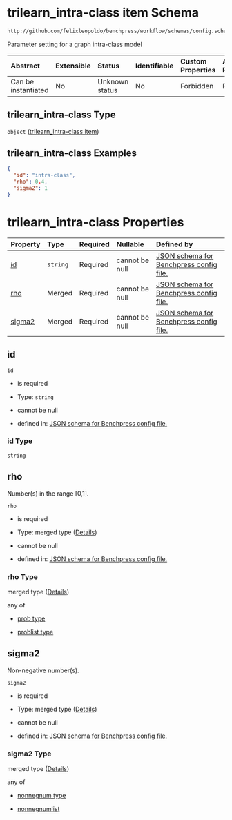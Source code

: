 # trilearn_intra-class item Schema

```txt
http://github.com/felixleopoldo/benchpress/workflow/schemas/config.schema.json#/definitions/trilearn_intra-class
```

Parameter setting for a graph intra-class model

| Abstract            | Extensible | Status         | Identifiable | Custom Properties | Additional Properties | Access Restrictions | Defined In                                                       |
| :------------------ | :--------- | :------------- | :----------- | :---------------- | :-------------------- | :------------------ | :--------------------------------------------------------------- |
| Can be instantiated | No         | Unknown status | No           | Forbidden         | Forbidden             | none                | [config.schema.json*](config.schema.json "open original schema") |

## trilearn_intra-class Type

`object` ([trilearn_intra-class item](config-definitions-trilearn_intra-class-item.md))

## trilearn_intra-class Examples

```json
{
  "id": "intra-class",
  "rho": 0.4,
  "sigma2": 1
}
```

# trilearn_intra-class Properties

| Property          | Type     | Required | Nullable       | Defined by                                                                                                                                                                                                                                |
| :---------------- | :------- | :------- | :------------- | :---------------------------------------------------------------------------------------------------------------------------------------------------------------------------------------------------------------------------------------- |
| [id](#id)         | `string` | Required | cannot be null | [JSON schema for Benchpress config file.](config-definitions-trilearn_intra-class-item-properties-id.md "http://github.com/felixleopoldo/benchpress/workflow/schemas/config.schema.json#/definitions/trilearn_intra-class/properties/id") |
| [rho](#rho)       | Merged   | Required | cannot be null | [JSON schema for Benchpress config file.](config-definitions-flexprob.md "http://github.com/felixleopoldo/benchpress/workflow/schemas/config.schema.json#/definitions/trilearn_intra-class/properties/rho")                               |
| [sigma2](#sigma2) | Merged   | Required | cannot be null | [JSON schema for Benchpress config file.](config-definitions-flexnonnegnum.md "http://github.com/felixleopoldo/benchpress/workflow/schemas/config.schema.json#/definitions/trilearn_intra-class/properties/sigma2")                       |

## id



`id`

*   is required

*   Type: `string`

*   cannot be null

*   defined in: [JSON schema for Benchpress config file.](config-definitions-trilearn_intra-class-item-properties-id.md "http://github.com/felixleopoldo/benchpress/workflow/schemas/config.schema.json#/definitions/trilearn_intra-class/properties/id")

### id Type

`string`

## rho

Number(s) in the range \[0,1].

`rho`

*   is required

*   Type: merged type ([Details](config-definitions-flexprob.md))

*   cannot be null

*   defined in: [JSON schema for Benchpress config file.](config-definitions-flexprob.md "http://github.com/felixleopoldo/benchpress/workflow/schemas/config.schema.json#/definitions/trilearn_intra-class/properties/rho")

### rho Type

merged type ([Details](config-definitions-flexprob.md))

any of

*   [prob type](config-definitions-flexprob-anyof-prob-type.md "check type definition")

*   [problist type](config-definitions-problist-type.md "check type definition")

## sigma2

Non-negative number(s).

`sigma2`

*   is required

*   Type: merged type ([Details](config-definitions-flexnonnegnum.md))

*   cannot be null

*   defined in: [JSON schema for Benchpress config file.](config-definitions-flexnonnegnum.md "http://github.com/felixleopoldo/benchpress/workflow/schemas/config.schema.json#/definitions/trilearn_intra-class/properties/sigma2")

### sigma2 Type

merged type ([Details](config-definitions-flexnonnegnum.md))

any of

*   [nonnegnum type](config-definitions-flexnonnegnum-anyof-nonnegnum-type.md "check type definition")

*   [nonnegnumlist](config-definitions-nonnegnumlist.md "check type definition")
